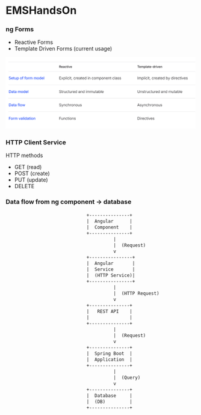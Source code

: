 # EMSHandsOn

### ng Forms
- Reactive Forms
- Template Driven Forms (current usage)

![alt text](image.png)

### HTTP Client Service
HTTP methods
- GET (read)
- POST (create)
- PUT (update)
- DELETE



### Data flow from ng component -> database

                                  +---------------+
                                  |  Angular      |
                                  |  Component    |
                                  +---------------+
                                            |
                                            |  (Request)
                                            v
                                  +----------------+
                                  |  Angular       |
                                  |  Service       |
                                  |  (HTTP Service)|
                                  +----------------+
                                            |
                                            |  (HTTP Request)
                                            v
                                  +---------------+
                                  |   REST API    |
                                  |               |
                                  +---------------+
                                            |
                                            |  (Request)
                                            v
                                  +---------------+
                                  |  Spring Boot  |
                                  |  Application  |
                                  +---------------+
                                            |
                                            |  (Query)
                                            v
                                  +---------------+
                                  |  Database     |
                                  |  (DB)         |
                                  +---------------+